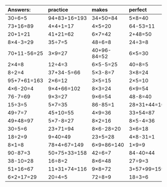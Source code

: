 | Answers: | practice | makes | perfect | ! |
| :--- | :--- | :--- | :--- | :--- |
| 30÷6=5 | 94+83+16=193 | 34+50=84 | 5×8=40 | 6×2=12 | 
| 73+16=89 | 4×4+1=17 | 4×5=20 | 64-53=11 | 7×5=35 | 
| 20+1=21 | 41+21=62 | 6×7=42 | 2+48=50 | 47+92-22=117 | 
| 8×4-3=29 | 35÷7=5 | 48÷6=8 | 24÷3=8 | 2×5-2=8 | 
| 70+11-56=25 | 3×9=27 | 40+96-84=52 | 6×5=30 | 5×5=25 | 
| 2×4=8 | 12÷4=3 | 6×5-5=25 | 40÷8=5 | 7×6=42 | 
| 8÷2=4 | 37+34-5=66 | 5×3-8=7 | 3×8=24 | 6×6=36 | 
| 95+7+61=163 | 2×6=12 | 3×5=15 | 2×5=10 | 67+50+80=197 | 
| 4×6-20=4 | 9×4+66=102 | 8×3=24 | 6×9=54 | 12+30=42 | 
| 76-7=69 | 9×3=27 | 9×6=54 | 48-8=40 | 19+69=88 | 
| 15÷3=5 | 5×7=35 | 86-85=1 | 28+31+44=103 | 36-26=10 | 
| 49÷7=7 | 45+10=55 | 4×9=36 | 33+54=87 | 80-31=49 | 
| 49+48=97 | 5×7-8=27 | 8×2=16 | 8×5-4=36 | 30+45=75 | 
| 30÷5=6 | 23+71=94 | 8×6-28=20 | 3×6=18 | 5×8+5=45 | 
| 18÷2=9 | 9+40=49 | 23+5=28 | 4×8-31=1 | 90+31-69=52 | 
| 8×1=8 | 78+4+67=149 | 6×9+86=140 | 1×9=9 | 92-17=75 | 
| 90-87=3 | 50+75+33=158 | 42÷6=7 | 84-40=44 | 49-6=43 | 
| 38-10=28 | 16÷8=2 | 8×6=48 | 27÷9=3 | 55+5=60 | 
| 51+16=67 | 11+31+74=116 | 9×8=72 | 3+57+99=159 | 51+86-88=49 | 
| 6×2+17=29 | 20÷4=5 | 72÷8=9 | 18÷3=6 | 32-26=6 | 
